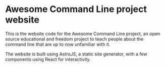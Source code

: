 # Awesome Command Line project website

This is the website code for the Awesome Command Line project,
an open source educational and freedom project to 
teach people about the command line that are up to now
unfamiliar with it.

The website is built using AstroJS, a static site generator,
with a few components using React for interactivity.
